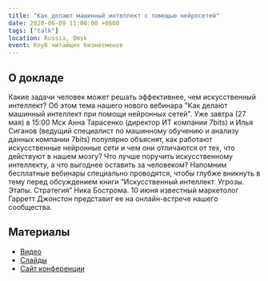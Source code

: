 ```yaml
---
title: "Как делают машинный интеллект с помощью нейросетей"
date: 2020-06-09 11:00:00 +0600
tags: ["talk"]
location: Russia, Omsk
event: Клуб читайщих бизнесменов
---
```


## О докладе

Какие задачи человек может решать эффективнее, чем искусственный интеллект?
Об этом тема нашего нового вебинара "Как делают машинный интеллект при помощи нейронных сетей".
Уже завтра (27 мая) в 15:00 Мск Анна Тарасенко (директор ИТ компании 7bits) и Илья Сиганов (ведущий специалист по машинному обучению и анализу данных компании 7bits) популярно объяснят, как работают искусственные нейронные сети и чем они отличаются от тех, что действуют в нашем мозгу? Что лучше поручить искусственному интеллекту, а что выгоднее оставить за человеком?
Напомним бесплатные вебинары специально проводятся, чтобы глубже вникнуть в тему перед обсуждением книги “Искусственный интеллект. Угрозы. Этапы. Стратегия” Ника Бострома. 10 июня известный маркетолог Гарретт Джонстон представит ее на онлайн-встрече нашего сообщества.

## Материалы

- [Видео](https://youtu.be/5PMmsSakeyY)
- [Слайды](https://docs.google.com/presentation/d/e/2PACX-1vRBbesBj4OkGjfXFHlIgpbir9jWClJ7v-AmsJg5O0qoi-ALJ-hC2RtvSgbtYrvOWCgOOL27BNVp3nGV/pub?start=false&loop=false&delayms=3000)
- [Сайт конференции](https://www.facebook.com/readingclubrussia/posts/1303488076512482)
